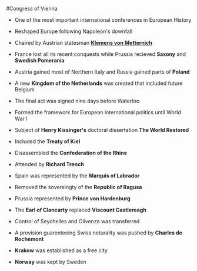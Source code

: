 #Congress of Vienna



- One of the most important international conferences in European History



- Reshaped Europe following Napoleon's downfall



- Chaired by Austrian statesman **[Klemens von Metternich](http://127.0.0.1:8000/wiki/Klemens%20von%20Metternich)**



- France lost all its recent conquests while Prussia recieved **Saxony** and **Swedish Pomerania**



- Austria gained most of Northern Italy and Russia gained parts of **Poland**



- A new **Kingdom of the Netherlands** was created that included future Belgium



- The final act was signed nine days before Waterloo



- Formed the framework for European international politics until World War I

- Subject of  **Henry Kissinger's** doctoral dissertation **The World Restored**

- Included the **Treaty of Kiel**

- Disassembled the **Confederation of the Rhine**

- Attended by **Richard Trench**

- Spain was represented by the **Marquis of Labrador**

- Removed the sovereingty of the **Republic of Ragusa**

- Prussia represented by **Prince von Hardenburg**

- The **Earl of Clancarty** replaced **Viscount Castlereagh**

- Control of Seychelles and Olivenza was transferred

- A provision guarenteeing Swiss neturality was pushed by **Charles de Rochemont**

- **Krakow** was established as a free city

- **Norway** was kept by Sweden